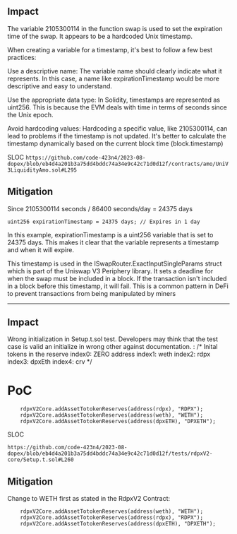 ## Impact
The variable 2105300114 in the function swap is used to set the expiration time of the swap. It appears to be a hardcoded Unix timestamp.

When creating a variable for a timestamp, it's best to follow a few best practices:

Use a descriptive name: The variable name should clearly indicate what it represents. In this case, a name like expirationTimestamp would be more descriptive and easy to understand.

Use the appropriate data type: In Solidity, timestamps are represented as uint256. This is because the EVM deals with time in terms of seconds since the Unix epoch.

Avoid hardcoding values: Hardcoding a specific value, like 2105300114, can lead to problems if the timestamp is not updated. It's better to calculate the timestamp dynamically based on the current block time (block.timestamp)

SLOC
`https://github.com/code-423n4/2023-08-dopex/blob/eb4d4a201b3a75dd4bddc74a34e9c42c71d0d12f/contracts/amo/UniV3LiquidityAmo.sol#L295`

## Mitigation
Since 2105300114 seconds / 86400 seconds/day = 24375 days

`uint256 expirationTimestamp = 24375 days; // Expires in 1 day`

In this example, expirationTimestamp is a uint256 variable that is set to 24375 days. This makes it clear that the variable represents a timestamp and when it will expire.

This timestamp is used in the ISwapRouter.ExactInputSingleParams struct which is part of the Uniswap V3 Periphery library. It sets a deadline for when the swap must be included in a block. If the transaction isn't included in a block before this timestamp, it will fail. This is a common pattern in DeFi to prevent transactions from being manipulated by miners


------------------
## Impact
Wrong initialization in Setup.t.sol test. Developers may think that the test case is valid an initialize in wrong other against documentation. 
:
  /* Inital tokens in the reserve
     index0: ZERO address
     index1: weth
     index2: rdpx
     index3: dpxEth
     index4: crv
  */



# PoC
```
    rdpxV2Core.addAssetTotokenReserves(address(rdpx), "RDPX");
    rdpxV2Core.addAssetTotokenReserves(address(weth), "WETH");
    rdpxV2Core.addAssetTotokenReserves(address(dpxETH), "DPXETH");
```

SLOC
```
https://github.com/code-423n4/2023-08-dopex/blob/eb4d4a201b3a75dd4bddc74a34e9c42c71d0d12f/tests/rdpxV2-core/Setup.t.sol#L260
```

## Mitigation
Change to WETH first as stated in the RdpxV2 Contract:
```
    rdpxV2Core.addAssetTotokenReserves(address(weth), "WETH");
    rdpxV2Core.addAssetTotokenReserves(address(rdpx), "RDPX");
    rdpxV2Core.addAssetTotokenReserves(address(dpxETH), "DPXETH");
```